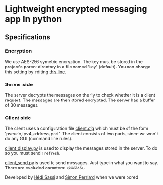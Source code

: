 # Lightweight encrypted messaging app in python

## Specifications

### Encryption
We use AES-256 symetric encryption. The key must be stored in the project's parent directory in a file named 'key' (default).
You can change this setting by editing [this line](crypto.py#L7).

### Server side
The server decrypts the messages on the fly to check whether it is a client request.
The messages are then stored encrypted. The server has a buffer of 30 messages.

### Client side
The client uses a configuration file [client.cfg](client.cfg) which must be of the form 'pseudo,ipv4_address,port'.
The client consists of two parts, since we won't do any GUI (command line rules).

[client_display.py](client_display.py) is used to display the messages stored in the server.
To do so you must send ```!refresh```.

[client_send.py](client_send.py) is used to send messages. Just type in what you want to say. There are excluded caracters: ```çèüéöàä£```.


Developed by [Hédi Sassi](https://github.com/hedi-sassi "Hédi's GitHub") and [Simon Perriard](https://github.com/simon-perriard "Simon's GitHub") when we were bored
